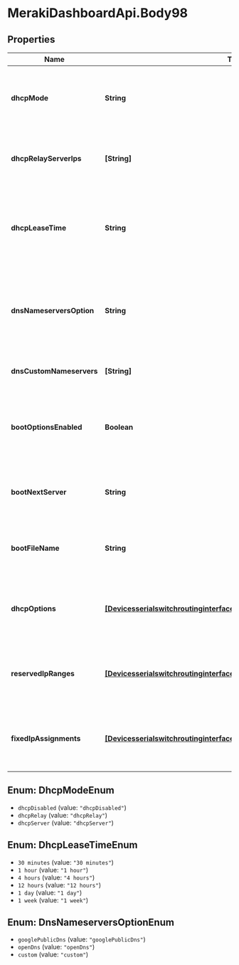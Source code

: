 # MerakiDashboardApi.Body98

## Properties
Name | Type | Description | Notes
------------ | ------------- | ------------- | -------------
**dhcpMode** | **String** | The DHCP mode options for the switch stack interface (&#x27;dhcpDisabled&#x27;, &#x27;dhcpRelay&#x27; or &#x27;dhcpServer&#x27;) | [optional] 
**dhcpRelayServerIps** | **[String]** | The DHCP relay server IPs to which DHCP packets would get relayed for the switch stack interface | [optional] 
**dhcpLeaseTime** | **String** | The DHCP lease time config for the dhcp server running on switch stack interface (&#x27;30 minutes&#x27;, &#x27;1 hour&#x27;, &#x27;4 hours&#x27;, &#x27;12 hours&#x27;, &#x27;1 day&#x27; or &#x27;1 week&#x27;) | [optional] 
**dnsNameserversOption** | **String** | The DHCP name server option for the dhcp server running on the switch stack interface (&#x27;googlePublicDns&#x27;, &#x27;openDns&#x27; or &#x27;custom&#x27;) | [optional] 
**dnsCustomNameservers** | **[String]** | The DHCP name server IPs when DHCP name server option is &#x27;custom&#x27; | [optional] 
**bootOptionsEnabled** | **Boolean** | Enable DHCP boot options to provide PXE boot options configs for the dhcp server running on the switch stack interface | [optional] 
**bootNextServer** | **String** | The PXE boot server IP for the DHCP server running on the switch stack interface | [optional] 
**bootFileName** | **String** | The PXE boot server file name for the DHCP server running on the switch stack interface | [optional] 
**dhcpOptions** | [**[DevicesserialswitchroutinginterfacesinterfaceIddhcpDhcpOptions]**](DevicesserialswitchroutinginterfacesinterfaceIddhcpDhcpOptions.md) | Array of DHCP options consisting of code, type and value for the DHCP server running on the switch stack interface | [optional] 
**reservedIpRanges** | [**[DevicesserialswitchroutinginterfacesinterfaceIddhcpReservedIpRanges]**](DevicesserialswitchroutinginterfacesinterfaceIddhcpReservedIpRanges.md) | Array of DHCP reserved IP assignments for the DHCP server running on the switch stack interface | [optional] 
**fixedIpAssignments** | [**[DevicesserialswitchroutinginterfacesinterfaceIddhcpFixedIpAssignments]**](DevicesserialswitchroutinginterfacesinterfaceIddhcpFixedIpAssignments.md) | Array of DHCP fixed IP assignments for the DHCP server running on the switch stack interface | [optional] 

<a name="DhcpModeEnum"></a>
## Enum: DhcpModeEnum

* `dhcpDisabled` (value: `"dhcpDisabled"`)
* `dhcpRelay` (value: `"dhcpRelay"`)
* `dhcpServer` (value: `"dhcpServer"`)


<a name="DhcpLeaseTimeEnum"></a>
## Enum: DhcpLeaseTimeEnum

* `30 minutes` (value: `"30 minutes"`)
* `1 hour` (value: `"1 hour"`)
* `4 hours` (value: `"4 hours"`)
* `12 hours` (value: `"12 hours"`)
* `1 day` (value: `"1 day"`)
* `1 week` (value: `"1 week"`)


<a name="DnsNameserversOptionEnum"></a>
## Enum: DnsNameserversOptionEnum

* `googlePublicDns` (value: `"googlePublicDns"`)
* `openDns` (value: `"openDns"`)
* `custom` (value: `"custom"`)

